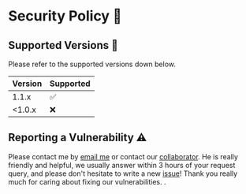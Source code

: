 # Security Policy 🔐

## Supported Versions 🔑

Please refer to the supported versions down below.

| Version | Supported          |
| ------- | ------------------ |
| 1.1.x   | :white_check_mark: |
| <1.0.x  | :x:                |

## Reporting a Vulnerability ⚠

Please contact me by [email me][email] or contact our [collaborator][collaborator]. He is really friendly and helpful, we usually answer within 3 hours of your request query, and please don't hesitate to write a new [issue][issues]!
Thank you really much for caring about fixing our vulnerabilities.
.

[email]: alkhassakyabdallah@gmail.com
[collaborator]: https://github.com/Dark-error-Honor
[issues]: https://github.com/debugleader/UtilityX/issues

